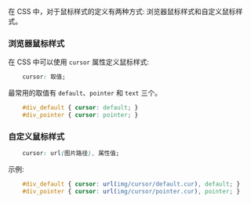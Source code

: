 
在 CSS 中，对于鼠标样式的定义有两种方式: 浏览器鼠标样式和自定义鼠标样式。

### 浏览器鼠标样式

在 CSS 中可以使用 `cursor` 属性定义鼠标样式:
```css
    cursor: 取值;
```
最常用的取值有 `default`、`pointer` 和 `text` 三个。
```css
    #div_default { cursor: default; }
    #div_pointer { cursor: pointer; }
```

### 自定义鼠标样式

```css
    cursor: url(图片路径), 属性值;
```

示例:
```css
    #div_default { cursor: url(img/cursor/default.cur), default; }
    #div_pointer { cursor: url(img/cursor/pointer.cur), pointer; }
```
